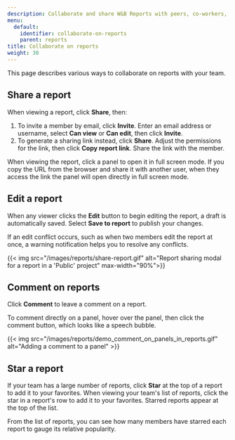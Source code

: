 ```yaml
---
description: Collaborate and share W&B Reports with peers, co-workers, and your team.
menu:
  default:
    identifier: collaborate-on-reports
    parent: reports
title: Collaborate on reports
weight: 30
---
```


This page describes various ways to collaborate on reports with your team.

## Share a report
When viewing a report, click **Share**, then:
1. To invite a member by email, click **Invite**. Enter an email address or username, select **Can view** or **Can edit**, then click **Invite**.
1. To generate a sharing link instead, click **Share**. Adjust the permissions for the link, then click **Copy report link**. Share the link with the member.

When viewing the report, click a panel to open it in full screen mode. If you copy the URL from the browser and share it with another user, when they access the link the panel will open directly in full screen mode.

## Edit a report
When any viewer clicks the **Edit** button to begin editing the report, a draft is automatically saved. Select **Save to report** to publish your changes.

If an edit conflict occurs, such as when two members edit the report at once, a warning notification helps you to resolve any conflicts.

{{< img src="/images/reports/share-report.gif" alt="Report sharing modal for a report in a 'Public' project" max-width="90%">}}

## Comment on reports
Click **Comment** to leave a comment on a report.

To comment directly on a panel, hover over the panel, then click the comment button, which looks like a speech bubble.

{{< img src="/images/reports/demo_comment_on_panels_in_reports.gif" alt="Adding a comment to a panel" >}}

## Star a report
If your team has a large number of reports, click **Star** at the top of a report to add it to your favorites. When viewing your team's list of reports, click the star in a report's row to add it to your favorites. Starred reports appear at the top of the list.

From the list of reports, you can see how many members have starred each report to gauge its relative popularity.